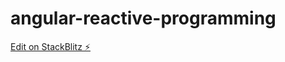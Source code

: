 # angular-reactive-programming

[Edit on StackBlitz ⚡️](https://stackblitz.com/edit/angular-reactive-programming)